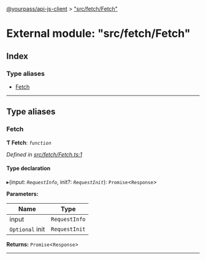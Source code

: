 [@yourpass/api-js-client](../README.md) > ["src/fetch/Fetch"](../modules/_src_fetch_fetch_.md)

# External module: "src/fetch/Fetch"

## Index

### Type aliases

* [Fetch](_src_fetch_fetch_.md#fetch)

---

## Type aliases

<a id="fetch"></a>

###  Fetch

**Ƭ Fetch**: *`function`*

*Defined in [src/fetch/Fetch.ts:1](https://github.com/yourpass/yourpass-api-js-client/blob/c41a8ac/src/fetch/Fetch.ts#L1)*

#### Type declaration
▸(input: *`RequestInfo`*, init?: *`RequestInit`*): `Promise`<`Response`>

**Parameters:**

| Name | Type |
| ------ | ------ |
| input | `RequestInfo` |
| `Optional` init | `RequestInit` |

**Returns:** `Promise`<`Response`>

___

